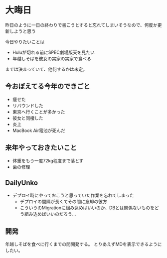 # 大晦日

昨日のように一日の終わりで書こうとすると忘れてしまいそうなので、何度か更新しようと思う

今日やりたいことは

- Huluが切れる前にSPEC劇場版天を見たい
- 年越しそばを彼女の実家の実家で食べる

までは決まっていて、他何するかは未定。

## 今おぼえてる今年のできごと
- 痩せた
- リバウンドした
- 東京へ行くことが多かった
- 彼女と同棲した
- 炎上
- MacBook Air電池が死んだ

## 来年やっておきたいこと
- 体重をもう一度72kg程度まで落とす
- 歯の修理

## DailyUnko
- デプロイ時にやっておこうと思っていた作業を忘れてしまった
  - デプロイの間隔が長くてその間に忘却の彼方
  - こういうのMigrationに組み込めばいいのか、DBとは関係ないものをどう組み込めばいいのだろう...

## 開発
年越しそばを食べに行くまでの間開発する。
とりあえずMDを表示できるようにしたい。
